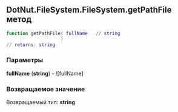 ## DotNut.FileSystem.FileSystem.getPathFile метод


```lua
function getPathFile( fullName   // string
                    )
// returns: string
```


### Параметры

**fullName** (**string**) - ![fullName]

### Возвращаемое значение

Возвращаемый тип: **string**

